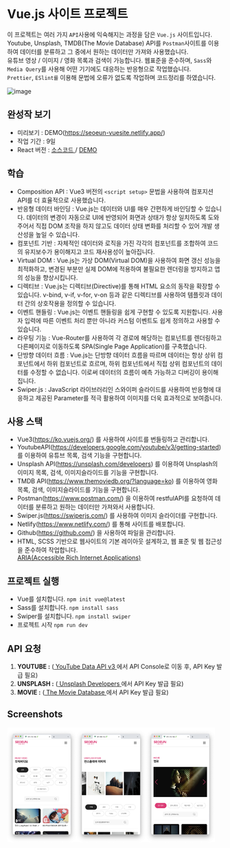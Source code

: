 # Vue.js 사이트 프로젝트

이 프로젝트는 여러 가지 `API`사용에 익숙해지는 과정을 담은 `Vue.js` 사이트입니다.<br/>
Youtube, Unsplash, TMDB(The Movie Database) API를
`Postman`사이트를 이용하여 데이터를 분류하고 그 중에서 원하는 데이터만 가져와 사용했습니다.<br/>
유튜브 영상 / 이미지 / 영화 목록과 검색이 가능합니다.
웹표준을 준수하며, `Sass`와 `Media Query`를 사용해 어떤 기기에도 대응하는 반응형으로 작업했습니다.<br/>
`Prettier`, `ESlint를` 이용해 문법에 오류가 없도록 작업하며 코드정리를 하였습니다.

![image](https://github.com/SeoeunCho/site2023-vue/blob/main/src/assets/img/scrrenshot/site2023-vue-screenshot.png)


## 완성작 보기 
- 미리보기 : DEMO(https://seoeun-vuesite.netlify.app/)
- 작업 기간 : 9일
- React 버전 : [ 소스코드 ](https://github.com/SeoeunCho/site2023-react) / [DEMO](https://seoeun-reactsite.netlify.app/)


## 학습

- Composition API : Vue3 버전의 `<script setup>` 문법을 사용하여 컴포지션 API를 더 효율적으로 사용했습니다.
- 반응형 데이터 바인딩 : Vue.js는 데이터와 UI를 매우 간편하게 바인딩할 수 있습니다. 데이터의 변경이 자동으로 UI에 반영되어 화면과 상태가 항상 일치하도록 도와주어서 직접 DOM 조작을 하지 않고도 데이터 상태 변화를 처리할 수 있어 개발 생산성을 높일 수 있습니다.
- 컴포넌트 기반 : 자체적인 데이터와 로직을 가진 각각의 컴포넌트를 조합하여 코드의 유지보수가 용이해지고 코드 재사용성이 높아집니다.
- Virtual DOM : Vue.js는 가상 DOM(Virtual DOM)을 사용하여 화면 갱신 성능을 최적화하고, 변경된 부분만 실제 DOM에 적용하여 불필요한 렌더링을 방지하고 앱의 성능을 향상시킵니다.
- 디렉티브 : Vue.js는 디렉티브(Directive)를 통해 HTML 요소의 동작을 확장할 수 있습니다. v-bind, v-if, v-for, v-on 등과 같은 디렉티브를 사용하여 템플릿과 데이터 간의 상호작용을 정의할 수 있습니다.
- 이벤트 핸들링 : Vue.js는 이벤트 핸들링을 쉽게 구현할 수 있도록 지원합니다. 사용자 입력에 따른 이벤트 처리 뿐만 아니라 커스텀 이벤트도 쉽게 정의하고 사용할 수 있습니다.
- 라우팅 기능 : Vue-Router를 사용하여 각 경로에 해당하는 컴포넌트를 렌더링하고 다른페이지로 이동하도록 SPA(Single Page Application)를 구축했습니다.
- 단방향 데이터 흐름 : Vue.js는 단방향 데이터 흐름을 따르며 데이터는 항상 상위 컴포넌트에서 하위 컴포넌트로 흐르며, 하위 컴포넌트에서 직접 상위 컴포넌트의 데이터를 수정할 수 없습니다. 이로써 데이터의 흐름이 예측 가능하고 디버깅이 용이해집니다.
- Swiper.js : JavaScript 라이브러리인 스와이퍼 슬라이드를 사용하여 반응형에 대응하고 제공된 Parameter를 적극 활용하여 이미지를 더욱 효과적으로 보여줍니다.


## 사용 스택
- Vue3(https://ko.vuejs.org/) 를 사용하여 사이트를 번들링하고 관리합니다.
- YoutubeAPI(https://developers.google.com/youtube/v3/getting-started) 를 이용하여 유튜브 목록, 검색 기능을 구현합니다.
- Unsplash API(https://unsplash.com/developers) 를 이용하여 Unsplash의 이미지 목록, 검색, 이미지슬라이드를 기능을 구현합니다.
- TMDB API(https://www.themoviedb.org/?language=ko) 를 이용하여 영화 목록, 검색, 이미지슬라이드를 기능을 구현합니다.
- Postman(https://www.postman.com/) 을 이용하여 restfulAPI를 요청하여 데이터를 분류하고 원하는 데이터만 가져와서 사용합니다.
- Swiper.js(https://swiperjs.com/) 를 사용하여 이미지 슬라이더를 구현합니다.
- Netlify(https://www.netlify.com/) 를 통해 사이트를 배포합니다.
- Github(https://github.com/) 을 사용하여 파일을 관리합니다.
- HTML, SCSS 기반으로 웹사이트의 기본 레이아웃 설계하고, 웹 표준 및 웹 접근성을 준수하여 작업합니다. <br />
[ARIA(Accessible Rich Internet Applications)](https://developer.mozilla.org/en-US/docs/Web/Accessibility/ARIA/Roles)

## 프로젝트 실행
- Vue를 설치합니다. `npm init vue@latest`
- Sass를 설치합니다. `npm install sass`
- Swiper를 설치합니다. `npm install swiper`
- 프로젝트 시작 `npm run dev`

## API 요청
1. **YOUTUBE :** ([ YouTube Data API v3 ](https://developers.google.com/youtube/v3/getting-started)에서 API Console로 이동 후, API Key 발급 필요)
2. **UNSPLASH :** ([ Unsplash Developers ](https://unsplash.com/developers/)에서 API Key 발급 필요)
3. **MOVIE :** ([ The Movie Database ](https://www.themoviedb.org/?language=ko)에서 API Key 발급 필요)

## Screenshots
<div style="display: flex;">
  <img src="https://github.com/SeoeunCho/site2023-vue/blob/main/src/assets/img/scrrenshot/site2023-vue-mobile01.png" alt="image" width="32%" height="auto">
  <img src="https://github.com/SeoeunCho/site2023-vue/blob/main/src/assets/img/scrrenshot/site2023-vue-mobile02.png" alt="image" width="32%" height="auto">
  <img src="https://github.com/SeoeunCho/site2023-vue/blob/main/src/assets/img/scrrenshot/site2023-vue-mobile03.png" alt="image" width="32%" height="auto">
</div>
